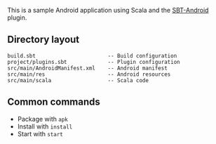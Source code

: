 This is a sample Android application using Scala and the
[SBT-Android](https://github.com/jberkel/android-plugin) plugin.

## Directory layout

```
build.sbt                       -- Build configuration
project/plugins.sbt             -- Plugin configuration
src/main/AndroidManifest.xml    -- Android manifest
src/main/res                    -- Android resources
src/main/scala                  -- Scala code
```

## Common commands

  * Package with `apk`
  * Install with `install`
  * Start with `start`
